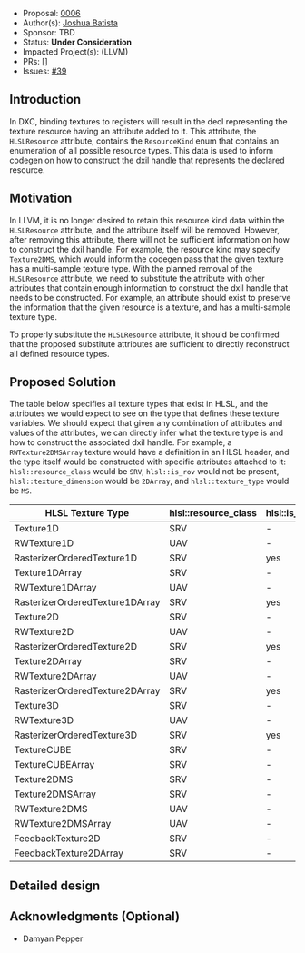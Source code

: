 <!-- {% raw %} -->
* Proposal: [0006](0004-register-types-and-diagnostics.md)
* Author(s): [Joshua Batista](https://github.com/bob80905)
* Sponsor: TBD
* Status: **Under Consideration**
* Impacted Project(s): (LLVM)
* PRs: []
* Issues: [#39](https://github.com/llvm/wg-hlsl/issues/39)

## Introduction
In DXC, binding textures to registers will result in the decl representing
the texture resource having an attribute added to it. This attribute, the
`HLSLResource` attribute, contains the `ResourceKind` enum that contains
an enumeration of all possible resource types. This data is used to inform 
codegen on how to construct the dxil handle that represents the declared
resource.

## Motivation

In LLVM, it is no longer desired to retain this resource kind data within
the `HLSLResource` attribute, and the attribute itself will be removed.
However, after removing this attribute, there will not be sufficient 
information on how to construct the dxil handle. For example, the
resource kind may specify `Texture2DMS`, which would inform the codegen
pass that the given texture has a multi-sample texture type.
With the planned removal of the `HLSLResource` attribute, we need to
substitute the attribute with other attributes that contain enough 
information to construct the dxil handle that needs to be constructed.
For example, an attribute should exist to preserve the information that
the given resource is a texture, and has a multi-sample texture type.

To properly substitute the `HLSLResource` attribute, it should be
confirmed that the proposed substitute attributes are sufficient to
directly reconstruct all defined resource types.

## Proposed Solution
The table below specifies all texture types that exist in HLSL, and
the attributes we would expect to see on the type that defines these
texture variables. We should expect that given any combination of
attributes and values of the attributes, we can directly infer what
the texture type is and how to construct the associated dxil handle.
For example, a `RWTexture2DMSArray` texture would have a definition
in an HLSL header, and the type itself would be constructed with
specific attributes attached to it: `hlsl::resource_class` would be 
`SRV`, `hlsl::is_rov` would not be present, `hlsl::texture_dimension`
would be `2DArray`, and `hlsl::texture_type` would be `MS`.

| HLSL Texture Type              | hlsl::resource_class | hlsl::is_rov | hlsl::texture_dimension | hlsl::texture_type |
| ------------------------------- | -------------------- | ------------ | ----------------------- | ------------------ |
| Texture1D                       | SRV                  | -            | 1D                      | -                  |
| RWTexture1D                     | UAV                  | -            | 1D                      | -                  |
| RasterizerOrderedTexture1D      | SRV                  | yes          | 1D                      | -                  |
| Texture1DArray                  | SRV                  | -            | 1DArray                 | -                  |
| RWTexture1DArray                | UAV                  | -            | 1DArray                 | -                  |
| RasterizerOrderedTexture1DArray | SRV                  | yes          | 1DArray                 | -                  |
| Texture2D                       | SRV                  | -            | 2D                      | -                  |
| RWTexture2D                     | UAV                  | -            | 2D                      | -                  |
| RasterizerOrderedTexture2D      | SRV                  | yes          | 2D                      | -                  |
| Texture2DArray                  | SRV                  | -            | 2DArray                 | -                  |
| RWTexture2DArray                | UAV                  | -            | 2DArray                 | -                  |
| RasterizerOrderedTexture2DArray | SRV                  | yes          | 2DArray                 | -                  |
| Texture3D                       | SRV                  | -            | 3D                      | -                  |
| RWTexture3D                     | UAV                  | -            | 3D                      | -                  |
| RasterizerOrderedTexture3D      | SRV                  | yes          | 3D                      | -                  |
| TextureCUBE                     | SRV                  | -            | CUBE                    | -                  |
| TextureCUBEArray                | SRV                  | -            | CUBEArray               | -                  |
| Texture2DMS                     | SRV                  | -            | 2D                      | MS                 |
| Texture2DMSArray                | SRV                  | -            | 2DArray                 | MS                 |
| RWTexture2DMS                   | UAV                  | -            | 2D                      | MS                 |
| RWTexture2DMSArray              | UAV                  | -            | 2DArray                 | MS                 |
| FeedbackTexture2D               | SRV                  | -            | 2D                      | Feedback           |
| FeedbackTexture2DArray          | SRV                  | -            | 2DArray                 | Feedback           |

## Detailed design

## Acknowledgments (Optional)
* Damyan Pepper
<!-- {% endraw %} -->